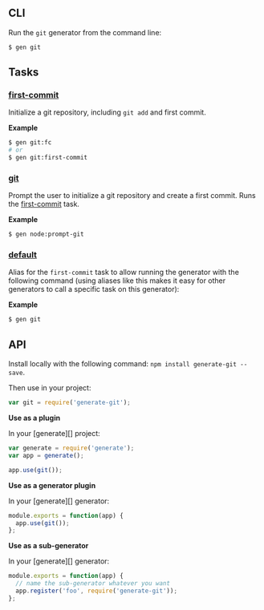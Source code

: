 ## CLI

Run the `git` generator from the command line:

```sh
$ gen git
```

## Tasks

### [first-commit](generator.js#L21)
Initialize a git repository, including `git add` and first commit.

**Example**

```sh
$ gen git:fc
# or
$ gen git:first-commit
```

### [git](generator.js#L43)
Prompt the user to initialize a git repository and create a first commit. Runs the [first-commit](#first-commit) task.

**Example**

```sh
$ gen node:prompt-git
```

### [default](generator.js#L58)
Alias for the `first-commit` task to allow running the generator with the following command (using aliases like this makes it easy for other generators to call a specific task on this generator):

**Example**

```sh
$ gen git
```

## API

Install locally with the following command: `npm install generate-git --save`.

Then use in your project:

```js
var git = require('generate-git');
```

**Use as a plugin**

In your [generate][] project:

```js
var generate = require('generate');
var app = generate();

app.use(git());
```

**Use as a generator plugin**

In your [generate][] generator:

```js
module.exports = function(app) {
  app.use(git());
};
```

**Use as a sub-generator**

In your [generate][] generator:

```js
module.exports = function(app) {
  // name the sub-generator whatever you want
  app.register('foo', require('generate-git'));
};
```
